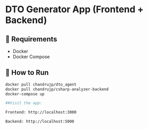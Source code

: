 # DTO Generator App (Frontend + Backend)

## 🐳 Requirements
- Docker
- Docker Compose

## 🚀 How to Run

```bash
docker pull chandrujp/dto_agent
docker pull chandrujp/csharp-analyzer-backend
docker-compose up

##Visit the app:

Frontend: http://localhost:3000

Backend: http://localhost:5000
